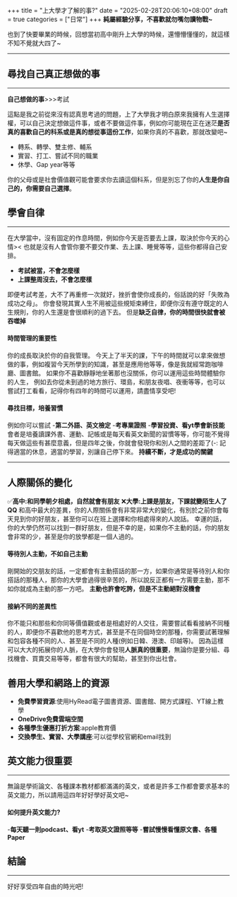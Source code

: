 +++
title = "上大學才了解的事?"
date = "2025-02-28T20:06:10+08:00"
draft = true
categories = ["日常"]
+++
**純屬經驗分享，不喜歡就勿嘴勿讀物戰~**

也到了快要畢業的時候，回想當初高中剛升上大學的時候，還懵懵懂懂的，就這樣不知不覺就大四了~

---
## 尋找自己真正想做的事
---
**自己想做的事**>>>考試

這點是我之前從來沒有認真思考過的問題，上了大學我才明白原來我擁有人生選擇權，可以自己決定想做這件事，或者不要做這件事，例如你可能現在正在迷茫**是否真的喜歡自己的科系或是真的想從事這份工作**，如果你真的不喜歡，那就改變吧~
- 轉系、轉學、雙主修、輔系
- 實習、打工、嘗試不同的職業
- 休學、Gap year等等

你的父母或是社會價值觀可能會要求你去讀這個科系，但是別忘了你的**人生是你自己的，你需要自己選擇**。  

  

## 學會自律
---
在大學當中，沒有固定的作息時間，例如你今天是否要去上課，取決於你今天的心情><
也就是沒有人會管你要不要交作業、去上課、睡覺等等，這些你都得自己安排。
- **考試被當，不會怎麼樣**
- **上課整周沒去，不會怎麼樣**

即便考試考差，大不了再重修一次就好，挫折會使你成長的，俗話說的好「失敗為成功之母」。
你會發現其實人生不用被這些規矩束縛住，即便你沒有遵守既定的人生規則，你的人生還是會很順利的過下去。
但是**缺乏自律，你的時間很快就會被吞噬掉**
#### 時間管理的重要性
你的成長取決於你的自我管理。
今天上了半天的課，下午的時間就可以拿來做想做的事，例如複習今天所學到的知識，甚至是應用他等等，像是我就經常跑咖啡廳、圖書館。
如果你不喜歡靜靜地坐著那也沒關係，你可以運用這些時間體驗你的人生，
例如去你從未到過的地方旅行、環島，和朋友夜唱、夜衝等等，也可以嘗試打工看看，記得你有四年的時間可以運用，請盡情享受吧!
#### 尋找目標，培養習慣
例如你可以嘗試
-**第二外語、英文檢定**
-**考專業證照**
-**學習投資、看yt學會新技能**
會者是培養讀課外書、運動、記帳或是每天看英文新聞的習慣等等，你可能不覺得每天做這些有甚麼意義，但是四年之後，你就會發現你和別人之間的差距了(-:
記得適當的休息，適當的學習，別讓自己停下來。
**持續不斷，才是成功的關鍵**
  
  

---
## 人際關係的變化
✅**高中:和同學朝夕相處，自然就會有朋友**
❌**大學:上課是朋友，下課就變陌生人了QQ**
和高中最大的差異，你的人際關係會有非常非常大的變化，有別於之前你會每天見到你的好朋友，甚至你可以在班上選擇和你相處得來的人說話。
幸運的話，你的大學仍然可以找到一群好朋友，但是不幸的是，如果你不主動的話，你的朋友會非常的少，甚至是你的放學都是一個人過的。

#### 等待別人主動，不如自己主動
剛開始的交朋友的話，一定都會有主動搭話的那一方，如果你通常是等待別人和你搭話的那種人，那你的大學會過得很辛苦的，所以說反正都有一方需要主動，那不如你就成為主動的那一方吧。
**主動也許會吃誇，但是不主動絕對沒機會**

#### 接納不同的差異性
你不能只和那些和你同等價值觀或者是相處好的人交往，需要嘗試看看接納不同種的人，即便你不喜歡他的思考方式，甚至是不在同個時空的那種，你需要試著理解和包容各種不同的人、甚至是不同的人種(例如日韓、港澳、印越等)。
因為這樣可以大大的拓展你的人脈，在大學你會發現**人脈真的很重要**，無論你是要分組、尋找機會、買賣交易等等，都會有很大的幫助，甚至到你出社會。


## 善用大學和網路上的資源
- **免費學習資源**:使用HyRead電子圖書資源、圖書館、開方式課程、YT線上教學
- **OneDrive免費雲端空間**
- **各種學生優惠打折方案**:apple教育價
- **交換學生、實習、大學講座**:可以從學校官網和email找到

## 英文能力很重要
---
無論是學術論文、各種課本教材都都滿滿的英文，或者是許多工作都會要求基本的英文能力，所以請用這四年好好學好英文吧~
#### 如何提升英文能力?
-**每天聽一則podcast、看yt**
-**考取英文證照等等**
-**嘗試慢慢看懂原文書、各種Paper**


## 結論
---
好好享受四年自由的時光吧!


